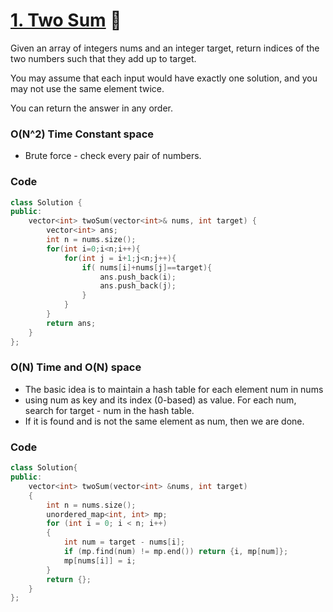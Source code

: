 # [1. Two Sum](https://leetcode.com/problems/two-sum/) 🌟

Given an array of integers nums and an integer target, return indices of the two numbers such that they add up to target.

You may assume that each input would have exactly one solution, and you may not use the same element twice.

You can return the answer in any order.

### O(N^2) Time Constant space

- Brute force - check every pair of numbers.

### Code

```cpp
class Solution {
public:
    vector<int> twoSum(vector<int>& nums, int target) {
        vector<int> ans;
        int n = nums.size();
        for(int i=0;i<n;i++){
            for(int j = i+1;j<n;j++){
                if( nums[i]+nums[j]==target){
                    ans.push_back(i);
                    ans.push_back(j);
                }
            }
        }
        return ans;
    }
};
```

### O(N) Time and O(N) space

- The basic idea is to maintain a hash table for each element num in nums
- using num as key and its index (0-based) as value. For each num, search for target - num in the hash table.
- If it is found and is not the same element as num, then we are done.

### Code

```cpp
class Solution{
public:
    vector<int> twoSum(vector<int> &nums, int target)
    {
        int n = nums.size();
        unordered_map<int, int> mp;
        for (int i = 0; i < n; i++)
        {
            int num = target - nums[i];
            if (mp.find(num) != mp.end()) return {i, mp[num]};
            mp[nums[i]] = i;
        }
        return {};
    }
};
```
